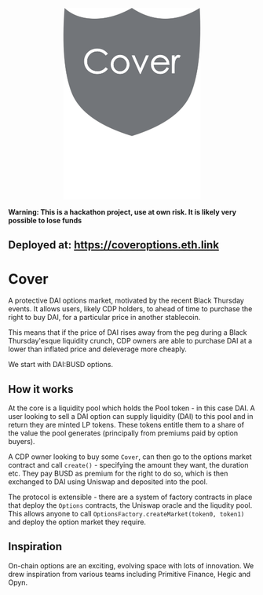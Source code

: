 <p align="center"><img src="https://github.com/hack-money/Cover/blob/dev/logo.png" width="280px"/></p>

__Warning: This is a hackathon project, use at own risk. It is likely very possible to lose funds__

## Deployed at: https://coveroptions.eth.link 

# Cover
A protective DAI options market, motivated by the recent Black Thursday events. It allows users, likely CDP holders, to ahead of time to purchase the right to buy DAI, for a particular price in another stablecoin. 

This means that if the price of DAI rises away from the peg during a Black Thursday'esque liquidity crunch, CDP owners are able to purchase DAI at a lower than inflated price and deleverage more cheaply. 

We start with DAI:BUSD options.

## How it works
At the core is a liquidity pool which holds the Pool token - in this case DAI. A user looking to sell a DAI option can supply liquidity (DAI) to this pool and in return they are minted LP tokens. These tokens entitle them to a share of the value the pool generates (principally from premiums paid by option buyers). 

A CDP owner looking to buy some `Cover`, can then go to the options market contract and call `create()` - specifying the amount they want, the duration etc. They pay BUSD as premium for the right to do so, which is then exchanged to DAI using Uniswap and deposited into the pool. 

The protocol is extensible - there are a system of factory contracts in place that deploy the `Options` contracts, the Uniswap oracle and the liqudity pool. This allows anyone to call `OptionsFactory.createMarket(token0, token1)` and deploy the option market they require.

## Inspiration
On-chain options are an exciting, evolving space with lots of innovation. We drew inspiration from various teams including Primitive Finance, Hegic and Opyn. 


